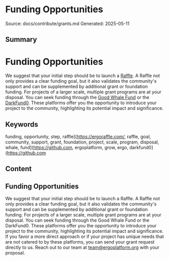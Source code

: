 # Funding Opportunities
Source: docs/contribute/grants.md
Generated: 2025-05-11

## Summary
# Funding Opportunities

We suggest that your initial step should be to launch a [Raffle](https://ergoraffle.com/). A Raffle not only provides a clear funding goal, but it also validates the community's support and can be supplemented by additional grant or foundation funding. For projects of a larger scale, multiple grant programs are at your disposal. You can seek funding through the [Good Whale Fund](https://github.com/ergoplatform/grow-ergo/issues/13) or the [DarkFund0](https://github.com/ergoplatform/grow-ergo/issues/1). These platforms offer you the opportunity to introduce your project to the community, highlighting its potential impact and significance.

## Keywords
funding, opportunity, step, raffle](https://ergoraffle.com/, raffle, goal, community, support, grant, foundation, project, scale, program, disposal, whale, fund](https://github.com, ergoplatform, grow, ergo, darkfund0](https://github.com

## Content
## Funding Opportunities
We suggest that your initial step should be to launch a Raffle. A Raffle not only provides a clear funding goal, but it also validates the community's support and can be supplemented by additional grant or foundation funding.
For projects of a larger scale, multiple grant programs are at your disposal. You can seek funding through the Good Whale Fund or the DarkFund0. These platforms offer you the opportunity to introduce your project to the community, highlighting its potential impact and significance.
If you favor a more direct approach or if your project has unique needs that are not catered to by these platforms, you can send your grant request directly to us. Reach out to our team at team@ergoplatform.org with your proposal.
